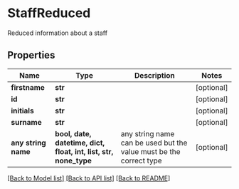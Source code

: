 # StaffReduced

Reduced information about a staff

## Properties
Name | Type | Description | Notes
------------ | ------------- | ------------- | -------------
**firstname** | **str** |  | [optional] 
**id** | **str** |  | [optional] 
**initials** | **str** |  | [optional] 
**surname** | **str** |  | [optional] 
**any string name** | **bool, date, datetime, dict, float, int, list, str, none_type** | any string name can be used but the value must be the correct type | [optional]

[[Back to Model list]](../README.md#documentation-for-models) [[Back to API list]](../README.md#documentation-for-api-endpoints) [[Back to README]](../README.md)


